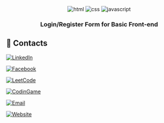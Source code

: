 <div align="center">

  <div>
    <img src="https://img.shields.io/badge/HTML-v5-orange?logo=html5" alt="html">
    <img src="https://img.shields.io/badge/CSS-v3-blue?logo=css3" alt="css">
    <img src="https://img.shields.io/badge/JavaScript-vES6-yellow?logo=javascript" alt="javascript">
  </div>

  <h3 align="center">Login/Register Form for Basic Front-end</h3>
</div>

## <a name="contact">🚀 Contacts</a>

[![LinkedIn](https://img.shields.io/badge/LinkedIn-Phuc_Nhan_Nguyen-blue?logo=linkedin)](https://www.linkedin.com/in/phuc-nhan-nguyen/)

[![Facebook](https://img.shields.io/badge/Facebook-Phúc_Nhân-blue?logo=facebook)](https://www.facebook.com/phucnhancshcmut/)

[![LeetCode](https://img.shields.io/badge/LeetCode-N289-orange?logo=leetcode)](https://leetcode.com/u/N289/)

[![CodinGame](https://img.shields.io/badge/CodinGame-nhan__289-yellow?logo=codingame)](https://www.codingame.com/profile/3f88b771e04c6894b7485decd4291a7e8589985)

[![Email](https://img.shields.io/badge/Email-nhan.nguyen2005phuyen@hcmut.edu.vn-green?logo=gmail)](nhan.nguyen2005phuyen@hcmut.edu.vn)

[![Website](https://img.shields.io/badge/Website-Visit-blue?logo=globe)](https://phucnhan289.great-site.net/1/Ph%C3%BAc-Nh%C3%A2n.html)

<br />
<br />
